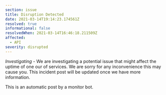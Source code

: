 ```yaml
---
section: issue
title: Disruption Detected
date: 2021-03-14T19:14:23.174561Z
resolved: true
informational: false
resolvedWhen: 2021-03-14T16:46:18.211509Z
affected:
  - API
severity: disrupted
---
```

*Investigating* - We are investigating a potential issue that might affect the uptime of one our of services. We are sorry for any inconvenience this may cause you. This incident post will be updated once we have more information.

This is an automatic post by a monitor bot.
        